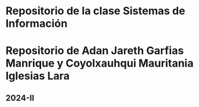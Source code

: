 
# Repositorio de la clase Sistemas de Información

# Repositorio de Adan Jareth Garfias Manrique y Coyolxauhqui Mauritania Iglesias Lara

## 2024-II
